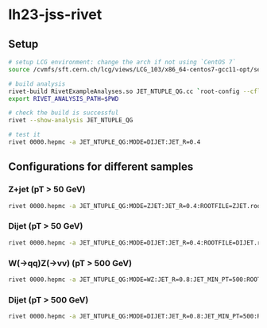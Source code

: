 # lh23-jss-rivet

## Setup

```bash
# setup LCG environment: change the arch if not using `CentOS 7`
source /cvmfs/sft.cern.ch/lcg/views/LCG_103/x86_64-centos7-gcc11-opt/setup.sh

# build analysis
rivet-build RivetExampleAnalyses.so JET_NTUPLE_QG.cc `root-config --cflags --libs`
export RIVET_ANALYSIS_PATH=$PWD

# check the build is successful
rivet --show-analysis JET_NTUPLE_QG

# test it
rivet 0000.hepmc -a JET_NTUPLE_QG:MODE=DIJET:JET_R=0.4
```

## Configurations for different samples

### Z+jet (pT > 50 GeV)

```bash
rivet 0000.hepmc -a JET_NTUPLE_QG:MODE=ZJET:JET_R=0.4:ROOTFILE=ZJET.root
```

### Dijet (pT > 50 GeV)

```bash
rivet 0000.hepmc -a JET_NTUPLE_QG:MODE=DIJET:JET_R=0.4:ROOTFILE=DIJET.root
```

### W(->qq)Z(->vv) (pT > 500 GeV)

```bash
rivet 0000.hepmc -a JET_NTUPLE_QG:MODE=WZ:JET_R=0.8:JET_MIN_PT=500:ROOTFILE=WZ.root
```

### Dijet (pT > 500 GeV)

```bash
rivet 0000.hepmc -a JET_NTUPLE_QG:MODE=DIJET:JET_R=0.8:JET_MIN_PT=500:ROOTFILE=DIJET_HPT.root
```
